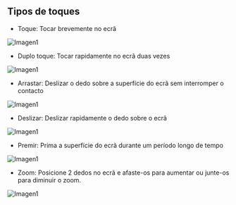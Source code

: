 ## Tipos de toques

* Toque: Tocar brevemente no ecrã

![Imagen1](http://static.energysistem.com/images/manuals/39530/535569b2b5b35.jpg)

* Duplo toque: Tocar rapidamente no ecrã duas vezes

![Imagen1](http://static.energysistem.com/images/manuals/39530/535569bdd9805.jpg)

* Arrastar: Deslizar o dedo sobre a superfície do ecrã sem interromper o contacto

![Imagen1](http://static.energysistem.com/images/manuals/39530/535569cfdb51d.jpg)

* Deslizar: Deslizar rapidamente o dedo sobre o ecrã

![Imagen1](http://static.energysistem.com/images/manuals/39530/53556aaed15c2.jpg)

* Premir: Prima a superfície do ecrã durante um período longo de tempo

![Imagen1](http://static.energysistem.com/images/manuals/39530/53556aedbd1e1.jpg)

* Zoom: Posicione 2 dedos no ecrã e afaste-os para aumentar ou junte-os para diminuir o zoom.

![Imagen1](http://static.energysistem.com/images/manuals/39530/53556afc48900.jpg)
 
